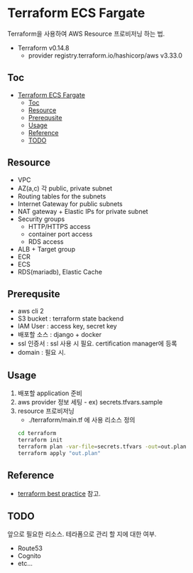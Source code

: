 # Terraform ECS Fargate

Terraform을 사용하여 AWS Resource 프로비저닝 하는 법.

- Terraform v0.14.8
  - provider registry.terraform.io/hashicorp/aws v3.33.0

## Toc

- [Terraform ECS Fargate](#terraform-ecs-fargate)
  - [Toc](#toc)
  - [Resource](#resource)
  - [Prerequsite](#prerequsite)
  - [Usage](#usage)
  - [Reference](#reference)
  - [TODO](#todo)

## Resource

- VPC
- AZ(a,c) 각 public, private subnet
- Routing tables for the subnets
- Internet Gateway for public subnets
- NAT gateway + Elastic IPs for private subnet
- Security groups
  - HTTP/HTTPS access
  - container port access
  - RDS access
- ALB + Target group
- ECR
- ECS
- RDS(mariadb), Elastic Cache

## Prerequsite

- aws cli 2
- S3 bucket : terraform state backend
- IAM User : access key, secret key
- 배포할 소스 : django + docker
- ssl 인증서 : ssl 사용 시 필요. certification manager에 등록
- domain : 필요 시.

## Usage

1. 배포할 application 준비
2. aws provider 정보 세팅 - ex) secrets.tfvars.sample
3. resource 프로비저닝
   - ./terraform/main.tf 에 사용 리소스 정의
   ```sh
   cd terraform
   terraform init
   terraform plan -var-file=secrets.tfvars -out=out.plan
   terraform apply "out.plan"
   ```

## Reference

- [terraform best practice](https://medium.com/xebia-engineering/best-practices-to-create-organize-terraform-code-for-aws-2f4162525a1a) 참고.

## TODO

앞으로 필요한 리소스. 테라폼으로 관리 할 지에 대한 여부.

- Route53
- Cognito
- etc...
